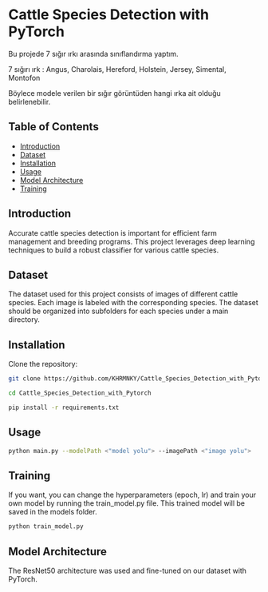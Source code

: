 # Cattle Species Detection with PyTorch
Bu projede 7 sığır ırkı arasında sınıflandırma yaptım.

7 sığırı ırk : Angus, Charolais, Hereford, Holstein, Jersey, Simental, Montofon

Böylece modele verilen bir sığır görüntüden hangi ırka ait olduğu belirlenebilir.


## Table of Contents

- [Introduction](#introduction)
- [Dataset](#dataset)
- [Installation](#installation)
- [Usage](#usage)
- [Model Architecture](#model-architecture)
- [Training](#training)


## Introduction

Accurate cattle species detection is important for efficient farm management and breeding programs. This project leverages deep learning techniques to build a robust classifier for various cattle species.

## Dataset

The dataset used for this project consists of images of different cattle species. Each image is labeled with the corresponding species. The dataset should be organized into subfolders for each species under a main directory.

## Installation

Clone the repository:

```bash
git clone https://github.com/KHRMNKY/Cattle_Species_Detection_with_Pytorch.git

cd Cattle_Species_Detection_with_Pytorch

pip install -r requirements.txt
```

## Usage
```bash
python main.py --modelPath <"model yolu"> --imagePath <"image yolu">
```

## Training

If you want, you can change the hyperparameters (epoch, lr) and train your own model by running the train_model.py file. This trained model will be saved in the models folder.

```bash
python train_model.py
```

## Model Architecture
The ResNet50 architecture was used and fine-tuned on our dataset with PyTorch.
